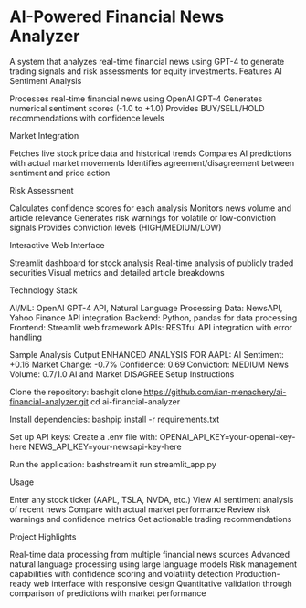 # AI-Powered Financial News Analyzer
A system that analyzes real-time financial news using GPT-4 to generate trading signals and risk assessments for equity investments.
Features
AI Sentiment Analysis

Processes real-time financial news using OpenAI GPT-4
Generates numerical sentiment scores (-1.0 to +1.0)
Provides BUY/SELL/HOLD recommendations with confidence levels

Market Integration

Fetches live stock price data and historical trends
Compares AI predictions with actual market movements
Identifies agreement/disagreement between sentiment and price action

Risk Assessment

Calculates confidence scores for each analysis
Monitors news volume and article relevance
Generates risk warnings for volatile or low-conviction signals
Provides conviction levels (HIGH/MEDIUM/LOW)

Interactive Web Interface

Streamlit dashboard for stock analysis
Real-time analysis of publicly traded securities
Visual metrics and detailed article breakdowns

Technology Stack

AI/ML: OpenAI GPT-4 API, Natural Language Processing
Data: NewsAPI, Yahoo Finance API integration
Backend: Python, pandas for data processing
Frontend: Streamlit web framework
APIs: RESTful API integration with error handling

Sample Analysis Output
ENHANCED ANALYSIS FOR AAPL:
AI Sentiment: +0.16
Market Change: -0.7%
Confidence: 0.69
Conviction: MEDIUM
News Volume: 0.7/1.0
AI and Market DISAGREE
Setup Instructions

Clone the repository:
bashgit clone https://github.com/ian-menachery/ai-financial-analyzer.git
cd ai-financial-analyzer

Install dependencies:
bashpip install -r requirements.txt

Set up API keys:
Create a .env file with:
OPENAI_API_KEY=your-openai-key-here
NEWS_API_KEY=your-newsapi-key-here

Run the application:
bashstreamlit run streamlit_app.py


Usage

Enter any stock ticker (AAPL, TSLA, NVDA, etc.)
View AI sentiment analysis of recent news
Compare with actual market performance
Review risk warnings and confidence metrics
Get actionable trading recommendations

Project Highlights

Real-time data processing from multiple financial news sources
Advanced natural language processing using large language models
Risk management capabilities with confidence scoring and volatility detection
Production-ready web interface with responsive design
Quantitative validation through comparison of predictions with market performance
